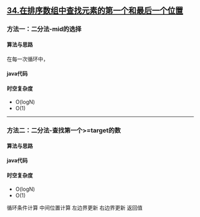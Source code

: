 ## [34.在排序数组中查找元素的第一个和最后一个位置](https://leetcode.cn/problems/find-first-and-last-position-of-element-in-sorted-array/description/)
### 方法一：二分法-mid的选择
#### 算法与思路
在每一次循环中，
#### java代码
#### 时空复杂度
- O(logN)
- O(1)
---
### 方法二：二分法-查找第一个>=target的数
#### 算法与思路
#### java代码
#### 时空复杂度
- O(logN)
- O(1)

循环条件计算
中间位置计算
左边界更新
右边界更新
返回值
